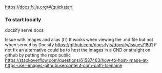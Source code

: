 
https://docsify.js.org/#/quickstart

### To start locally
docsify serve docs


Issue with images and alias (fr)
It works when viewing the .md file but not when served by Docsify
https://github.com/docsifyjs/docsify/issues/1891
If not fix an alternative could be to host the images in a CND or straight on github by putting the repo public
https://stackoverflow.com/questions/61537403/how-to-host-image-at-https-user-images-githubusercontent-com-path-filename